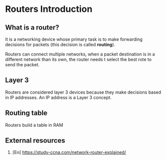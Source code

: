 # Routers Introduction

## What is a router?

It is a networking device whose primary task is to make forwarding decisions for packets (this decision is called **routing**).

Routers can connect multiple networks, when a packet destination is in a different network than its own, the router needs t select the best rote to send the packet.

## Layer 3

Routers are considered layer 3 devices because they make decisions based in IP addresses. An IP address is a Layer 3 concept.

## Routing table

Routers build a table in RAM

## External resources

1. [En] https://study-ccna.com/network-router-explained/